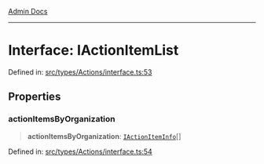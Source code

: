 [Admin Docs](/)

***

# Interface: IActionItemList

Defined in: [src/types/Actions/interface.ts:53](https://github.com/PalisadoesFoundation/talawa-admin/blob/main/src/types/Actions/interface.ts#L53)

## Properties

### actionItemsByOrganization

> **actionItemsByOrganization**: [`IActionItemInfo`](IActionItemInfo.md)[]

Defined in: [src/types/Actions/interface.ts:54](https://github.com/PalisadoesFoundation/talawa-admin/blob/main/src/types/Actions/interface.ts#L54)
